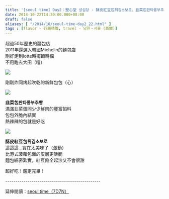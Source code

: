 ```yaml
---
title: '[seoul time] Day2：聖心堂 성심당 - 酥皮紅豆包튀김소보로、韭菜包판타롱부추빵'
date: 2014-10-22T14:30:00.000+08:00
draft: false
aliases: [ "/2014/10/seoul-time-day2_22.html" ]
tags : [flavor - 行膳積腹, travel - 남한・서울 (首爾)]
---
```


超過50年歷史的麵包店  
2011年還選入韓國Michelin的麵包店  
剛好走到lotte時擺臨時檔  
不用跑去大田（嘻）  

![](/images/seoul2c.jpg)

剛剛炸同烤起吹乾的新鮮包包（心）  

![](/images/seoul2c1.jpg)

**韭菜包판타롱부추빵**  
滿滿韭菜蛋同少少鮮肉的豐富餡料  
包包外脆內結實  
熱辣辣的包就是好吃  

![](/images/seoul2c2.jpg)

**酥皮紅豆包튀김소보로**  
這這這...實在太美味了（激動）  
比港式菠蘿包面的皮層更酥脆  
麵包綿密紮實，紅豆餡全起沙又不會很甜  
  
超好吃！鑑定完畢！  
  
\-----------------------------------------------  
  
延伸閱讀：[seoul time（7D7N）](https://hidie.net/seoul7d7n/)
